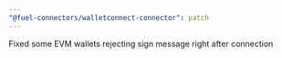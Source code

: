 ```yaml
---
"@fuel-connectors/walletconnect-connector": patch
---
```


Fixed some EVM wallets rejecting sign message right after connection
